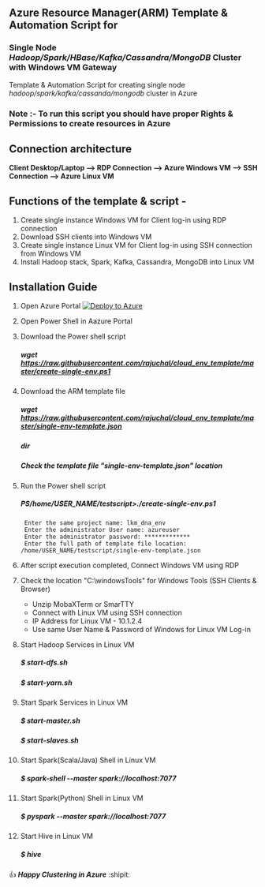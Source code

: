 ##  Azure Resource Manager(ARM) Template & Automation Script for 
###  Single Node _Hadoop/Spark/HBase/Kafka/Cassandra/MongoDB_ Cluster with Windows VM Gateway

Template & Automation Script for creating single node _hadoop/spark/kafka/cassanda/mongodb_ cluster in Azure

### Note :- To run this script you should have proper Rights & Permissions to create resources in Azure 

## Connection architecture

**Client Desktop/Laptop --> RDP Connection --> Azure Windows VM --> SSH Connection --> Azure Linux VM**

## Functions of the template & script -
1. Create single instance Windows VM for Client log-in using RDP connection
2. Download SSH clients into Windows VM
3. Create single instance Linux VM for Client log-in using SSH connection from Windows VM
4. Install Hadoop stack, Spark, Kafka, Cassandra, MongoDB into Linux VM

## Installation Guide

1. Open Azure Portal   [![Deploy to Azure](https://aka.ms/deploytoazurebutton)](https://portal.azure.com/)

2. Open Power Shell in Aazure Portal
3. Download the Power shell script 

    ##### wget https://raw.githubusercontent.com/rajuchal/cloud_env_template/master/create-single-env.ps1

4. Download the ARM template file

    ##### wget  https://raw.githubusercontent.com/rajuchal/cloud_env_template/master/single-env-template.json
    ##### dir

    ##### Check the template file "single-env-template.json" location

5. Run the Power shell script

    ##### PS/home/USER_NAME/testscript>./create-single-env.ps1
        Enter the same project name: lkm_dna_env
        Enter the administrator User name: azureuser
        Enter the administrator password: *************
        Enter the full path of template file location: /home/USER_NAME/testscript/single-env-template.json

6. After script execution completed, Connect Windows VM using RDP
7. Check the location "C:\windowsTools" for Windows Tools (SSH Clients & Browser)
   - Unzip MobaXTerm or SmarTTY
   - Connect with Linux VM using SSH connection
   - IP Address for Linux VM - 10.1.2.4
   - Use same User Name & Password of Windows for Linux VM Log-in 

8. Start Hadoop Services in Linux VM
    ##### $ start-dfs.sh
    ##### $ start-yarn.sh

9. Start Spark Services in Linux VM
    ##### $ start-master.sh
    ##### $ start-slaves.sh

10. Start Spark(Scala/Java) Shell  in Linux VM

    ##### $ spark-shell --master spark://localhost:7077

11. Start Spark(Python) Shell  in Linux VM

    ##### $ pyspark --master spark://localhost:7077

12. Start Hive  in Linux VM

    ##### $ hive


:+1: **_Happy Clustering in Azure_** :shipit:



